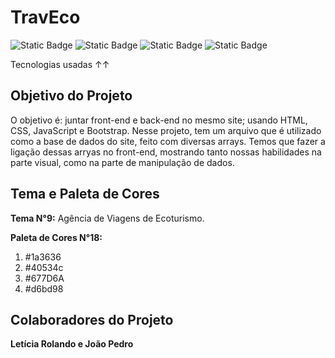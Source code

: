 # TravEco

![Static Badge](https://img.shields.io/badge/HTML-EA2F14?style=flat&logo=html5&logoColor=%23fff)
![Static Badge](https://img.shields.io/badge/CSS-0065F8?style=flat&logo=css&logoColor=%23fff)
![Static Badge](https://img.shields.io/badge/JavaScript-%231a3636?style=flat&logo=javascript&logoColor=%23fff)
![Static Badge](https://img.shields.io/badge/Bootstrap-725CAD?style=flat&logo=bootstrap&logoColor=%23fff)

Tecnologias usadas ↑↑


## Objetivo do Projeto

O objetivo é: juntar front-end e back-end no mesmo site; usando HTML, CSS, JavaScript e Bootstrap. Nesse projeto, tem um arquivo que é utilizado como a base de dados do site, feito com diversas arrays. Temos que fazer a ligação dessas arryas no front-end, mostrando tanto nossas habilidades na parte visual, como na parte de manipulação de dados.

## Tema e Paleta de Cores

**Tema N°9:** Agência de Viagens de Ecoturismo.

**Paleta de Cores N°18:** 
1. #1a3636
2. #40534c
3. #677D6A
4. #d6bd98

## Colaboradores do Projeto

**Letícia Rolando e João Pedro**
